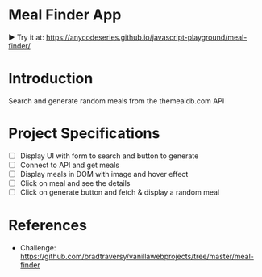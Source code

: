 # Meal Finder App
▶️ Try it at: https://anycodeseries.github.io/javascript-playground/meal-finder/

# Introduction
Search and generate random meals from the themealdb.com API

# Project Specifications
- [ ] Display UI with form to search and button to generate
- [ ] Connect to API and get meals
- [ ] Display meals in DOM with image and hover effect
- [ ] Click on meal and see the details
- [ ] Click on generate button and fetch & display a random meal

# References
- Challenge: https://github.com/bradtraversy/vanillawebprojects/tree/master/meal-finder